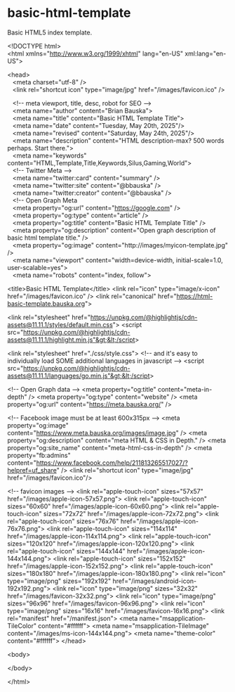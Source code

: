 # basic-html-template
Basic HTML5 index template.

&lt;!DOCTYPE html&gt;<br>
&lt;html xmlns="http://www.w3.org/1999/xhtml" lang="en-US" xml:lang="en-US"&gt;<br>
<!--~~~~~~~~~~~~~~~~~~~~~~~~~~~~~~~~~~~~~~~~~~~~~~~~~~~~~~~~~~~~~~~~~~~~~~~~~~~~~~~~~~~~~~~~~~~~-->
<!--~~~~~~~~~~~~~~~~~~~~~~~~~ readme.md of &lt;html5-basic-template&gt; ~~~~~~~~~~~~~~~~~~~~~~~~-->
<!--~~~~~~~~~~~~~~~~~~~~~~~~~~~~~~~~~~~~~~~~~~~~~~~~~~~~~~~~~~~~~~~~~~~~~~~~~~~~~~~~~~~~~~~~~~~~-->
&lt;head&gt;<br>
&nbsp;&nbsp; &lt;meta charset="utf-8" /&gt;<br>
&nbsp;&nbsp;  &lt;link rel="shortcut icon" type="image/jpg" href="/images/favicon.ico" /&gt;<br>

&nbsp;&nbsp;  &lt;!-- meta viewport, title, desc, robot for SEO --&gt;<br>
&nbsp;&nbsp;  &lt;meta name="author" content="Brian Bauska"&gt;<br>
&nbsp;&nbsp;  &lt;meta name="title" content="Basic HTML Template Title"&gt;<br>
&nbsp;&nbsp;  &lt;meta name="date" content="Tuesday, May 20th, 2025"/&gt;<br>
&nbsp;&nbsp;  &lt;meta name="revised" content="Saturday, May 24th, 2025"/&gt;<br>
&nbsp;&nbsp;  &lt;meta name="description" content="HTML description-max? 500 words perhaps. Start there."&gt;<br>
&nbsp;&nbsp;  &lt;meta name="keywords" content="HTML,Template,Title,Keywords,Silus,Gaming,World"&gt;<br>
&nbsp;&nbsp;  &lt;!-- Twitter Meta --&gt;<br>
&nbsp;&nbsp;  &lt;meta name="twitter:card" content="summary" /&gt;<br>
&nbsp;&nbsp;  &lt;meta name="twitter:site" content="@bbauska" /&gt;<br>
&nbsp;&nbsp;  &lt;meta name="twitter:creator" content="@bbauska" /&gt;<br>
&nbsp;&nbsp;  &lt;!-- Open Graph Meta<br>
&nbsp;&nbsp;  &lt;meta property="og:url" content="https://google.com" /&gt;<br>
&nbsp;&nbsp;  &lt;meta property="og:type" content="article" /&gt;<br>
&nbsp;&nbsp;  &lt;meta property="og:title" content="Basic HTML Template Title" /&gt;<br>
&nbsp;&nbsp;  &lt;meta property="og:description" content="Open graph description of basic html template title." /&gt;<br>
&nbsp;&nbsp;  &lt;meta property="og:image" content="http://images/myicon-template.jpg" /&gt;<br>
&nbsp;&nbsp;  &lt;meta name="viewport" content="width=device-width, initial-scale=1.0, user-scalable=yes"&gt;<br>
&nbsp;&nbsp;  &lt;meta name="robots" content="index, follow"&gt;<br>

  &lt;title&gt;Basic HTML Template&lt;/title&gt;
  &lt;link rel="icon" type="image/x-icon" href="/images/favicon.ico" /&gt;
  &lt;link rel="canonical" href="https://html-basic-template.bauska.org"&gt;
  
  &lt;link rel="stylesheet" href="https://unpkg.com/@highlightjs/cdn-assets@11.11.1/styles/default.min.css"&gt;
  &lt;script src="https://unpkg.com/@highlightjs/cdn-assets@11.11.1/highlight.min.js"&gt;&lt;/script&gt;

  &lt;link rel="stylesheet" href="./css/style.css"&gt;
  &lt;!-- and it's easy to individually load SOME additional languages in javascript --&gt;
  &lt;script src="https://unpkg.com/@highlightjs/cdn-assets@11.11.1/languages/go.min.js"&gt;&lt;/script&gt;

&lt;!-- Open Graph data --&gt;
&lt;meta property="og:title" content="meta-in-depth" /&gt;
&lt;meta property="og:type" content="website" /&gt;
&lt;meta property="og:url" content="https://meta.bauska.org/" /&gt;

&lt;!-- Facebook image must be at least 600x315px --&gt;
&lt;meta property="og:image" content="https://www.meta.bauska.org/images/image.jpg" /&gt;
&lt;meta property="og:description" content="meta HTML &amp; CSS in Depth." /&gt;
&lt;meta property="og:site_name" content="meta-html-css-in-depth" /&gt;
&lt;meta property="fb:admins" content="https://www.facebook.com/help/211813265517027/?helpref=uf_share" /&gt;
&lt;link rel="shortcut icon" type="image/jpg" href="/images/favicon.ico"/&gt;

  &lt;!-- favicon images --&gt;
  &lt;link rel="apple-touch-icon" sizes="57x57" href="/images/apple-icon-57x57.png"&gt;
  &lt;link rel="apple-touch-icon" sizes="60x60" href="/images/apple-icon-60x60.png"&gt;
  &lt;link rel="apple-touch-icon" sizes="72x72" href="/images/apple-icon-72x72.png"&gt;
  &lt;link rel="apple-touch-icon" sizes="76x76" href="/images/apple-icon-76x76.png"&gt;
  &lt;link rel="apple-touch-icon" sizes="114x114" href="/images/apple-icon-114x114.png"&gt;
  &lt;link rel="apple-touch-icon" sizes="120x120" href="/images/apple-icon-120x120.png"&gt;
  &lt;link rel="apple-touch-icon" sizes="144x144" href="/images/apple-icon-144x144.png"&gt;
  &lt;link rel="apple-touch-icon" sizes="152x152" href="/images/apple-icon-152x152.png"&gt;
  &lt;link rel="apple-touch-icon" sizes="180x180" href="/images/apple-icon-180x180.png"&gt;
  &lt;link rel="icon" type="image/png" sizes="192x192"  href="/images/android-icon-192x192.png"&gt;
  &lt;link rel="icon" type="image/png" sizes="32x32" href="/images/favicon-32x32.png"&gt;
  &lt;link rel="icon" type="image/png" sizes="96x96" href="/images/favicon-96x96.png"&gt;
  &lt;link rel="icon" type="image/png" sizes="16x16" href="/images/favicon-16x16.png"&gt;
  &lt;link rel="manifest" href="/manifest.json"&gt;
  &lt;meta name="msapplication-TileColor" content="#ffffff"&gt;
  &lt;meta name="msapplication-TileImage" content="/images/ms-icon-144x144.png"&gt;
  &lt;meta name="theme-color" content="#ffffff"&gt;
&lt;/head&gt;
<!--~~~~~~~~~~~~~~~~~~~~~~~~~~~~~~~~~~~~~~~~~~~~~~~~~~~~~~~~~~~~~~~~~~~~~~~~~~~~~~~~~~~~~~~~~~~~-->
&lt;body&gt;

&lt;/body&gt;

&lt;/html&gt;
